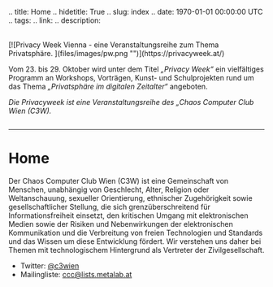 .. title: Home
.. hidetitle: True
.. slug: index
.. date: 1970-01-01 00:00:00 UTC
.. tags:
.. link:
.. description:

<br />
[![Privacy Week Vienna - eine Veranstaltungsreihe zum Thema Privatsphäre. ](files/images/pw.png "")](https://privacyweek.at/)

Vom 23. bis 29. Oktober wird unter dem Titel *„Privacy Week“* ein vielfältiges Programm an Workshops, Vorträgen, Kunst- und Schulprojekten rund um das Thema *„Privatsphäre im digitalen Zeitalter“* angeboten.

*Die Privacyweek ist eine Veranstaltungsreihe des „Chaos Computer Club Wien (C3W).*

<hr style='margin: 2em 0' />

# Home

Der Chaos Computer Club Wien (C3W) ist eine Gemeinschaft von Menschen, unabhängig von Geschlecht, Alter, Religion oder Weltanschauung, sexueller Orientierung,  ethnischer Zugehörigkeit sowie gesellschaftlicher Stellung, die sich  grenzüberschreitend für Informationsfreiheit einsetzt, den kritischen  Umgang mit elektronischen Medien sowie der Risiken und Nebenwirkungen  der elektronischen Kommunikation und die Verbreitung von freien Technologien und Standards und das Wissen um diese Entwicklung fördert.
Wir verstehen uns daher bei Themen mit technologischem Hintergrund als Vertreter der Zivilgesellschaft.

* Twitter: [@c3wien](https://twitter.com/c3wien)
* Mailingliste: [ccc@lists.metalab.at](https://lists.metalab.at/mailman/listinfo/ccc)
